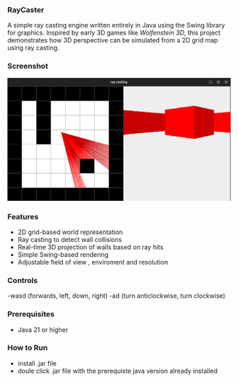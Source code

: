 ### RayCaster
A simple ray casting engine written entirely in Java using the Swing library for graphics.
Inspired by early 3D games like *Wolfenstein 3D*, this project demonstrates how 3D perspective can be simulated from a 2D grid map using ray casting.

### Screenshot
![Raycaster running](https://github.com/robert-kuka/raycaster/blob/main/media/screenshot.png?raw=true)

### Features
- 2D grid-based world representation
- Ray casting to detect wall collisions
- Real-time 3D projection of walls based on ray hits
- Simple Swing-based rendering
- Adjustable field of view , enviroment and resolution

### Controls 
-wasd (forwards, left, down, right)
-ad   (turn anticlockwise, turn clockwise)

### Prerequisites
- Java 21 or higher

### How to Run
- install .jar file
- doule click .jar file with the prerequiste java version already installed 
